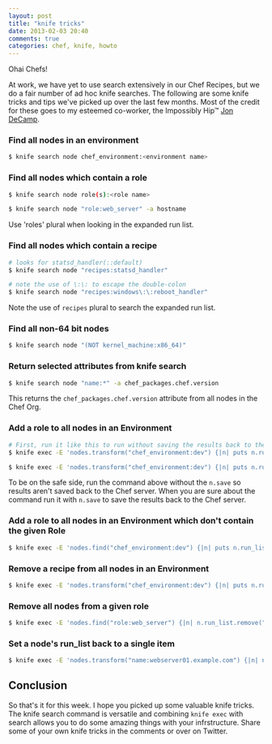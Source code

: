 ```yaml
---
layout: post
title: "knife tricks"
date: 2013-02-03 20:40
comments: true
categories: chef, knife, howto
---
```

Ohai Chefs!

At work, we have yet to use search extensively in our Chef Recipes, but we do a fair number of ad hoc knife searches. The following are some knife tricks and tips we've picked up over the last few months. Most of the credit for these goes to my esteemed co-worker, the Impossibly Hip&trade; [Jon DeCamp][1].

[1]: https://twitter.com/jondecamp

### Find all nodes in an environment

```bash
$ knife search node chef_environment:<environment name>
```

### Find all nodes which contain a role

```bash
$ knife search node role(s):<role name>

$ knife search node "role:web_server" -a hostname
```
Use 'roles' plural when looking in the expanded run list.

<!--more-->

### Find all nodes which contain a recipe

```bash
# looks for statsd_handler(::default)
$ knife search node "recipes:statsd_handler"

# note the use of \:\: to escape the double-colon
$ knife search node "recipes:windows\:\:reboot_handler"
```
Note the use of `recipes` plural to search the expanded run list.

### Find all non-64 bit nodes
```bash
$ knife search node "(NOT kernel_machine:x86_64)"
```

### Return selected attributes from knife search

```bash
$ knife search node "name:*" -a chef_packages.chef.version
```
This returns the `chef_packages.chef.version` attribute from all nodes in the Chef Org.

### Add a role to all nodes in an Environment

```bash
# First, run it like this to run without saving the results back to the Chef Server
$ knife exec -E 'nodes.transform("chef_environment:dev") {|n| puts n.run_list << "role[hosts_file]" }'

$ knife exec -E 'nodes.transform("chef_environment:dev") {|n| puts n.run_list << "role[hosts_file]"; n.save }'
```
To be on the safe side, run the command above without the `n.save` so results aren't saved back to the Chef server. When you are sure about the command run it with `n.save` to save the results back to the Chef server.

### Add a role to all nodes in an Environment which don't contain the given Role

```bash
$ knife exec -E 'nodes.find("chef_environment:dev") {|n| puts n.run_list << "role[base]" unless n.run_list.include?("role[base]"); n.save }'
```

### Remove a recipe from all nodes in an Environment

```bash
$ knife exec -E 'nodes.transform("chef_environment:dev") {|n| puts n.run_list.remove("recipe[chef-client::upgrade]"); n.save }'
```

### Remove all nodes from a given role
```bash
$ knife exec -E 'nodes.find("role:web_server") {|n| n.run_list.remove("role[web_server]"); n.save}'
```

### Set a node's run_list back to a single item

```bash
$ knife exec -E 'nodes.transform("name:webserver01.example.com") {|n| n.run_list(["role[base]"])}'
```

## Conclusion
So that's it for this week. I hope you picked up some valuable knife tricks. The knife search command is versatile and combining `knife exec` with search allows you to do some amazing things with your infrstructure. Share some of your own knife tricks in the comments or over on Twitter.
